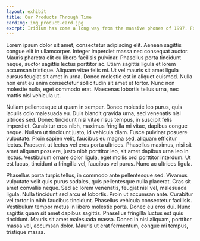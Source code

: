 ```yaml
---
layout: exhibit
title: Our Products Through Time
cardImg: img_product-card.jpg
excrpt: Iridium has come a long way from the massive phones of 1997. Follow the story of how we developed our design philosophy and pushed boundaries, from bringing WiFi to the North Pole with the Iridium GO!&reg;, to enabling hundreds of partner products with our IoT transceiver line.
---
```

Lorem ipsum dolor sit amet, consectetur adipiscing elit. Aenean sagittis congue elit in ullamcorper. Integer imperdiet massa nec consequat auctor. Mauris pharetra elit eu libero facilisis pulvinar. Phasellus porta tincidunt neque, auctor sagittis lectus porttitor ac. Etiam sagittis ligula et lorem accumsan tristique. Aliquam vitae felis mi. Ut vel mauris sit amet ligula cursus feugiat sit amet in urna. Donec molestie est in aliquet euismod. Nulla non erat eu enim consectetur sollicitudin sit amet et tortor. Nunc non molestie nulla, eget commodo erat. Maecenas lobortis tellus urna, nec mattis nisl vehicula ut.

Nullam pellentesque ut quam in semper. Donec molestie leo purus, quis iaculis odio malesuada eu. Duis blandit gravida urna, sed venenatis nisl ultrices sed. Donec tincidunt nisi vitae risus tempus, in suscipit felis imperdiet. Curabitur eros nibh, maximus fringilla mi vitae, dapibus congue neque. Nullam ut tincidunt justo, id vehicula diam. Fusce pulvinar posuere vulputate. Proin sapien velit, faucibus eu magna sed, aliquam efficitur lectus. Praesent ut lectus vel eros porta ultrices. Phasellus maximus, nisi sit amet aliquam posuere, justo nibh porttitor leo, sit amet dapibus urna leo in lectus. Vestibulum ornare dolor ligula, eget mollis orci porttitor interdum. Ut est lacus, tincidunt a fringilla vel, faucibus vel purus. Nunc ac ultrices ligula.

Phasellus porta turpis tellus, in commodo ante pellentesque sed. Vivamus vulputate velit quis purus sodales, quis pellentesque nulla placerat. Cras sit amet convallis neque. Sed ac lorem venenatis, feugiat nisl vel, malesuada ligula. Nulla tincidunt sed arcu et lobortis. Proin ut accumsan ante. Curabitur vel tortor in nibh faucibus tincidunt. Phasellus vehicula consectetur facilisis. Vestibulum tempor metus in libero molestie porta. Donec eu eros dui. Nunc sagittis quam sit amet dapibus sagittis. Phasellus fringilla luctus est quis tincidunt. Mauris sit amet malesuada massa. Donec in nisi aliquam, porttitor massa vel, accumsan dolor. Mauris ut erat fermentum, congue mi tempus, tristique massa.